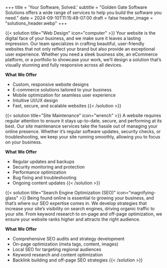 +++
title = 'Your Software, Solved.'
subtitle = "Golden Gate Software Solutions offers a wide range of services to help you build the software you need."
date = 2024-09-10T11:15:48-07:00
draft = false
header_image = "solutions_header.webp"
+++

{{< solution title="Web Design" icon="computer" >}}
Your website is the digital face of your business, and we make sure it leaves a lasting impression. Our team specializes in crafting beautiful, user-friendly websites that not only reflect your brand but also provide an exceptional user experience. Whether you need a sleek business site, an eCommerce platform, or a portfolio to showcase your work, we’ll design a solution that’s visually stunning and fully responsive across all devices.

**What We Offer**

- Custom, responsive website designs
- E-commerce solutions tailored to your business
- Mobile optimization for seamless user experience
- Intuitive UI/UX design
- Fast, secure, and scalable websites
  {{< /solution >}}

{{< solution title="Site Maintenance" icon="wrench" >}}
A website requires regular attention to ensure it stays up-to-date, secure, and performing at its best. Our site maintenance services take the hassle out of managing your online presence. Whether it’s regular software updates, security checks, or troubleshooting, we keep your site running smoothly, allowing you to focus on your business.

**What We Offer**

- Regular updates and backups
- Security monitoring and protection
- Performance optimization
- Bug fixing and troubleshooting
- Ongoing content updates
  {{< /solution >}}

{{< solution title="Search Engine Optimization (SEO)" icon="magnifying-glass" >}}
Being found online is essential to growing your business, and that’s where our SEO expertise comes in. We develop strategies that increase your site’s visibility on search engines, driving organic traffic to your site. From keyword research to on-page and off-page optimization, we ensure your website ranks higher and attracts the right audience.

**What We Offer**

- Comprehensive SEO audits and strategy development
- On-page optimization (meta tags, content, images)
- Local SEO for targeting regional audiences
- Keyword research and content optimization
- Backlink building and off-page SEO strategies
  {{< /solution >}}
